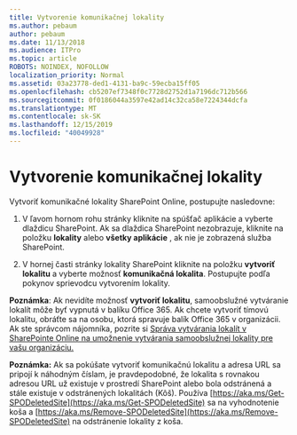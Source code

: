 ```yaml
---
title: Vytvorenie komunikačnej lokality
ms.author: pebaum
author: pebaum
ms.date: 11/13/2018
ms.audience: ITPro
ms.topic: article
ROBOTS: NOINDEX, NOFOLLOW
localization_priority: Normal
ms.assetid: 03a23778-ded1-4131-ba9c-59ecba15ff05
ms.openlocfilehash: cb5207ef7348f0c7728d2752d1a7196dc712b566
ms.sourcegitcommit: 0f0186044a3597e42ad14c32ca58e7224344dcfa
ms.translationtype: MT
ms.contentlocale: sk-SK
ms.lasthandoff: 12/15/2019
ms.locfileid: "40049928"
---
```

# <a name="create-a-communication-site"></a>Vytvorenie komunikačnej lokality

Vytvoriť komunikačné lokality SharePoint Online, postupujte nasledovne: 
  
1. V ľavom hornom rohu stránky kliknite na spúšťač aplikácie a vyberte dlaždicu SharePoint. Ak sa dlaždica SharePoint nezobrazuje, kliknite na položku **lokality** alebo **všetky aplikácie** , ak nie je zobrazená služba SharePoint. 
    
2. V hornej časti stránky lokality SharePoint kliknite na položku **vytvoriť lokalitu** a vyberte možnosť **komunikačná lokalita**. Postupujte podľa pokynov sprievodcu vytvorením lokality. 
    
 **Poznámka**: Ak nevidíte možnosť **vytvoriť lokalitu**, samoobslužné vytváranie lokalít môže byť vypnutá v balíku Office 365. Ak chcete vytvoriť tímovú lokalitu, obráťte sa na osobu, ktorá spravuje balík Office 365 v organizácii. Ak ste správcom nájomníka, pozrite si [Správa vytvárania lokalít v SharePointe Online na umožnenie vytvárania samoobslužnej lokality pre vašu organizáciu.](https://go.microsoft.com/fwlink/?linkid=2018780)
  
 **Poznámka:** Ak sa pokúšate vytvoriť komunikačnú lokalitu a adresa URL sa pripojí k náhodným číslam, je pravdepodobné, že lokalita s rovnakou adresou URL už existuje v prostredí SharePoint alebo bola odstránená a stále existuje v odstránených lokalitách (Kôš). Používa [https://aka.ms/Get-SPODeletedSite](https://aka.ms/Get-SPODeletedSite) sa na vyhodnotenie koša a [https://aka.ms/Remove-SPODeletedSite](https://aka.ms/Remove-SPODeletedSite) na odstránenie lokality z koša. 
  

